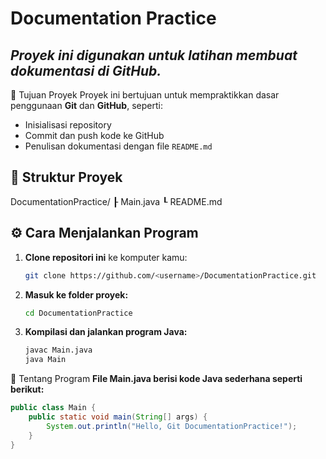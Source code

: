# Documentation Practice
## _Proyek ini digunakan untuk latihan membuat dokumentasi di GitHub._

🎯 Tujuan Proyek
Proyek ini bertujuan untuk mempraktikkan dasar penggunaan **Git** dan **GitHub**, seperti:
- Inisialisasi repository
- Commit dan push kode ke GitHub
- Penulisan dokumentasi dengan file `README.md`

## 🧩 Struktur Proyek
DocumentationPractice/
┠ Main.java
┖ README.md

## ⚙️ Cara Menjalankan Program
1. **Clone repositori ini** ke komputer kamu:
   ```bash
   git clone https://github.com/<username>/DocumentationPractice.git

2. **Masuk ke folder proyek:**
    ```bash 
    cd DocumentationPractice

3. **Kompilasi dan jalankan program Java:**
    ```bash
    javac Main.java
    java Main
    
📝 Tentang Program
**File Main.java berisi kode Java sederhana seperti berikut:**
```java
public class Main {
    public static void main(String[] args) {
        System.out.println("Hello, Git DocumentationPractice!");
    }
}
